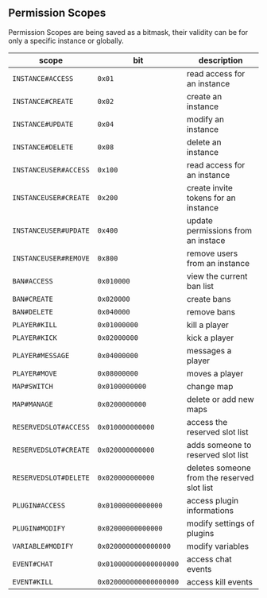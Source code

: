 
## Permission Scopes

Permission Scopes are being saved as a bitmask, their validity can be for only a specific instance or globally.

|       scope           |  bit                   | description
|---------------------- | ---------------------- | --------------------
| `INSTANCE#ACCESS`     | `0x01`                 | read access for an instance
| `INSTANCE#CREATE`     | `0x02`                 | create an instance
| `INSTANCE#UPDATE`     | `0x04`                 | modify an instance
| `INSTANCE#DELETE`     | `0x08`                 | delete an instance
| `INSTANCEUSER#ACCESS` | `0x100`                | read access for an instance
| `INSTANCEUSER#CREATE` | `0x200`                | create invite tokens for an instance
| `INSTANCEUSER#UPDATE` | `0x400`                | update permissions from an instace
| `INSTANCEUSER#REMOVE` | `0x800`                | remove users from an instance
| `BAN#ACCESS`          | `0x010000`             | view the current ban list
| `BAN#CREATE`          | `0x020000`             | create bans
| `BAN#DELETE`          | `0x040000`             | remove bans
| `PLAYER#KILL`         | `0x01000000`           | kill a player
| `PLAYER#KICK`         | `0x02000000`           | kick a player
| `PLAYER#MESSAGE`      | `0x04000000`           | messages a player
| `PLAYER#MOVE`         | `0x08000000`           | moves a player
| `MAP#SWITCH`          | `0x0100000000`         | change map
| `MAP#MANAGE`          | `0x0200000000`         | delete or add new maps
| `RESERVEDSLOT#ACCESS` | `0x010000000000`       | access the reserved slot list
| `RESERVEDSLOT#CREATE` | `0x020000000000`       | adds someone to reserved slot list
| `RESERVEDSLOT#DELETE` | `0x020000000000`       | deletes someone from the reserved slot list
| `PLUGIN#ACCESS`       | `0x01000000000000`     | access plugin informations
| `PLUGIN#MODIFY`       | `0x02000000000000`     | modify settings of plugins
| `VARIABLE#MODIFY`     | `0x0200000000000000`   | modify variables
| `EVENT#CHAT`          | `0x010000000000000000` | access chat events
| `EVENT#KILL`          | `0x020000000000000000` | access kill events

